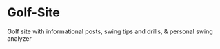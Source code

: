 # Golf-Site
Golf site with informational posts, swing tips and drills, &amp; personal swing analyzer 
